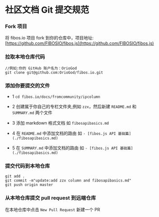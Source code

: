 # 社区文档 Git 提交规范

### Fork 项目

将 fibos.io 项目 fork 到你的仓库中，项目地址: [https://github.com/FIBOSIO/fibos.js](https://github.com/FIBOSIO/fibos.js)

### 拉取本地仓库代码

```
//例如:你的 GitHub 账户名为：OrioGod
git clone git@github.com:OrioGod/fibos.io.git
```

### 添加你要提交的文件

* 1 `cd fibos.io/docs/fromcommunity/ipcolumn`

* 2 创建属于你自己的专栏文件夹,例如 `zzx`，然后新建 `README.md` 和 `SUMMARY.md` 两个文件

* 3 添加 markdown 格式文档 如 `fibosapibasics.md`

* 4 在 `README.md` 中添加文档的路由 如 `- [fibos.js API 基础篇](./fibosapibasics.md)`

* 5 在 `SUMMARY.md` 中添加文档的路由 如 `- [fibos.js API 基础篇](./fibosapibasics.md)`

### 提交代码到本地仓库

```
git add .
git commit -m"update:add zzx column and fibosapibasics.md"
git push origin master
```

### 从本地仓库提交 pull request 到远端仓库

在本地仓库中点击 `New Pull Request` 新建一个 PR